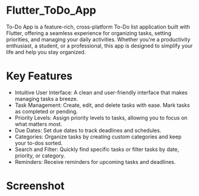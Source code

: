 # Flutter_ToDo_App

To-Do App is a feature-rich, cross-platform To-Do list application built with Flutter, offering a seamless experience for organizing tasks, setting priorities, and managing your daily activities. Whether you're a productivity enthusiast, a student, or a professional, this app is designed to simplify your life and help you stay organized.

# Key Features
* Intuitive User Interface: A clean and user-friendly interface that makes managing tasks a breeze.
* Task Management: Create, edit, and delete tasks with ease. Mark tasks as completed or pending.
* Priority Levels: Assign priority levels to tasks, allowing you to focus on what matters most.
* Due Dates: Set due dates to track deadlines and schedules.
* Categories: Organize tasks by creating custom categories and keep your to-dos sorted.
* Search and Filter: Quickly find specific tasks or filter tasks by date, priority, or category.
* Reminders: Receive reminders for upcoming tasks and deadlines.

# Screenshot




